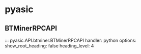 # pyasic
## BTMinerRPCAPI
::: pyasic.API.btminer.BTMinerRPCAPI
    handler: python
    options:
        show_root_heading: false
        heading_level: 4
